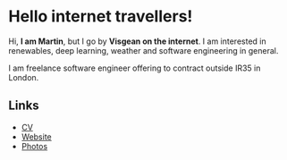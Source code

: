 # Hello internet travellers!

Hi, **I am Martin**, but I go by **Visgean on the internet**. I am interested in renewables, deep learning, weather and software engineering in general.

I am freelance software engineer offering to contract outside IR35 in London. 

## Links

- [CV](https://visgean.me/cv.pdf)
- [Website](https://visgean.me)
- [Photos](https://tintinburgh.com/)
